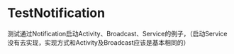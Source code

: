 # TestNotification
测试通过Notification启动Activity、Broadcast、Service的例子，（启动Service没有去实现，实现方式和Activity及Broadcast应该是基本相同的）
